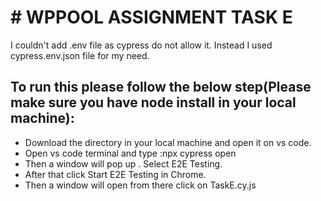 # # WPPOOL ASSIGNMENT TASK E

I couldn't add .env file as cypress do not allow it. Instead I used cypress.env.json file for my need. 

## To run this please follow the below step(Please make sure you have node install in your local machine):

- Download the directory in your local machine and open it on vs code.
- Open vs code terminal and type :npx cypress open
- Then a window will pop up . Select E2E Testing.
- After that click Start E2E Testing in Chrome.
- Then a window will open from there click on TaskE.cy.js
